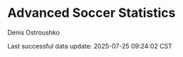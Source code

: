 # Advanced Soccer Statistics
Denis Ostroushko

<!-- gfm -->

Last successful data update: 2025-07-25 09:24:02 CST
